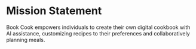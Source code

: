 # Mission Statement

Book Cook empowers individuals to create their own digital cookbook with AI assistance, customizing recipes to their preferences and collaboratively planning meals.
